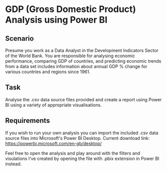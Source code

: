# GDP (Gross Domestic Product) Analysis using Power BI

## Scenario
Presume you work as a Data Analyst in the Development Indicators Sector of the World Bank. You are responsible for analysing economic performance, comparing GDP of countries, and predicting economic trends from a data set includes information about annual GDP % change for various countries and regions since 1961.

## Task
Analyse the .csv data source files provided and create a report using Power BI using a variety of appropriate visualisations. 

## Requirements
If you wish to run your own analysis you can import the included .csv data source files into Microsoft's Power BI Desktop. Current download link: https://powerbi.microsoft.com/en-gb/desktop/

Feel free to open the analysis and play around with the filters and visulations I've created by opening the file with .pbix extension in Power BI instead. 
